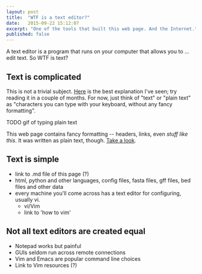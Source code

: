 ```yaml
---
layout: post
title:  "WTF is a text editor?"
date:   2015-09-22 15:12:07
excerpt: "One of the tools that built this web page. And the Internet."
published: false
---
```


A text editor is a program that runs on your computer that allows you to ... edit text. So WTF is text?

## Text is complicated

This is not a trivial subject. [Here](http://www.joelonsoftware.com/articles/Unicode.html) is the best explanation I've seen; try reading it in a couple of months. For now, just think of "text" or "plain text" as "characters you can type with your keyboard, without any fancy formatting".

TODO gif of typing plain text

This web page contains fancy formatting -- headers, links, even *stuff like this*. It was written as plain text, though. [Take a look](TODO).

## Text is simple

- link to .md file of this page (?)
- html, python and other languages, config files, fasta files, gff files, bed files and other data
- every machine you'll come across has a text editor for configuring, usually vi.
  - vi/Vim
  - link to 'how to vim'

## Not all text editors are created equal

- Notepad works but painful
- GUIs seldom run across remote connections
- Vim and Emacs are popular command line choices
- Link to Vim resources (?)
